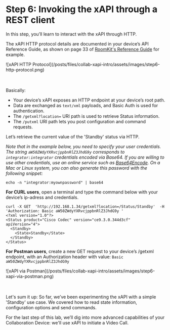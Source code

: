 # Step 6: Invoking the xAPI through a REST client

In this step, you’ll learn to interact with the xAPI through HTTP. 

The xAPI HTTP protocol details are documented in your device’s API Reference Guide, as shown on page 33 of [RoomKit's Reference Guide](https://www.cisco.com/c/dam/en/us/td/docs/telepresence/endpoint/ce92/room-kit-api-reference-guide-ce92.pdf) for example.

<div align="left">![xAPI HTTP Protocol](/posts/files/collab-xapi-intro/assets/images/step6-http-protocol.png)</div><br/><br/>


Basically:
- Your device’s xAPI exposes an HTTP endpoint at your device’s root path.
- Data are exchanged as `text/xml` payloads, and Basic Auth is used for authentication.
- The `/getxml?location=` URI path is  used to retrieve Status information.
- The `/putxml` URI path lets you post configuration and command requests.

Let’s retrieve the current value of the 'Standby' status via HTTP.

_Note that in the example below, you need to specify your user credentials. The string `aW50ZWdyYXRvcjppbnRlZ3JhdG9y` corresponds to `integrator:integrator` credentials encoded via Base64. If you are willing to use other credentials, use an online service such as [Base64Encode](https://www.base64encode.org/). On a Mac or Linux system, you can also generate this password with the following snippet:_

```shell
echo -n "integrator:myownpassword" | base64
```

**For CURL users**, open a terminal and type the command below with your device’s ip-adress and credentials.

```shell
curl -X GET  'http://192.168.1.34/getxml?location=/Status/Standby'  -H 'Authorization: Basic aW50ZWdyYXRvcjppbnRlZ3JhdG9y '
<?xml version="1.0"?>
<Status product="Cisco Codec" version="ce9.3.0.344d3cf" apiVersion="4">
  <Standby>
    <State>Standby</State>
  </Standby>
</Status>
```

**For Postman users**, create a new GET request to your device’s /getxml endpoint, with an Authorization header with value: `Basic aW50ZWdyYXRvcjppbnRlZ3JhdG9y` 

<div align="left">![xAPI via Postman](/posts/files/collab-xapi-intro/assets/images/step6-xapi-via-postman.png)</div><br/><br/>


Let's sum it up: So far, we’ve been experimenting the xAPI with a simple 'Standby' use case.
We covered how to read state information, configuration options and send commands.

For the last step of this lab, we’ll dig into more advanced capabilities of your Collaboration Device: we'll use xAPI to initiate a Video Call.
